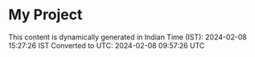# My Project

This content is dynamically generated in Indian Time (IST): 2024-02-08 15:27:26 IST
Converted to UTC: 2024-02-08 09:57:26 UTC
